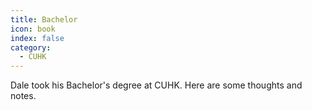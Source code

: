 ```yaml
---
title: Bachelor
icon: book
index: false
category:
  - CUHK
---
```


Dale took his Bachelor's degree at CUHK. Here are some thoughts and notes.

